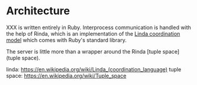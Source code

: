 # Architecture

XXX is written entirely in Ruby. Interprocess communication is handled with
the help of Rinda, which is an implementation of the [Linda coordination
model](linda) which comes with Ruby's standard library.

The server is little more than a wrapper around the Rinda [tuple
space](tuple space).


linda: https://en.wikipedia.org/wiki/Linda_(coordination_language)
tuple space: https://en.wikipedia.org/wiki/Tuple_space
